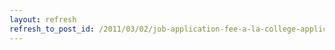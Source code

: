 ```yaml
---
layout: refresh
refresh_to_post_id: /2011/03/02/job-application-fee-a-la-college-application-fee
---
```

